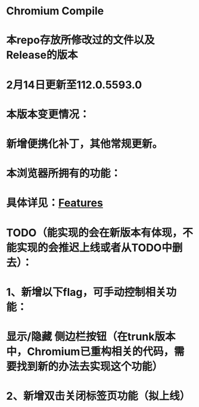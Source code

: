 # Chromium Compile

# 本repo存放所修改过的文件以及Release的版本

# 2月14日更新至112.0.5593.0

# 本版本变更情况：

# 新增便携化补丁，其他常规更新。

# 本浏览器所拥有的功能：

# 具体详见：[Features](https://gitlab.com/Cheung_yfqh/chromium-compile/-/blob/master/Features.md)

# TODO（能实现的会在新版本有体现，不能实现的会推迟上线或者从TODO中删去）：

# 1、新增以下flag，可手动控制相关功能：

# 显示/隐藏 侧边栏按钮（在trunk版本中，Chromium已重构相关的代码，需要找到新的办法去实现这个功能）

# 2、新增双击关闭标签页功能（拟上线）
